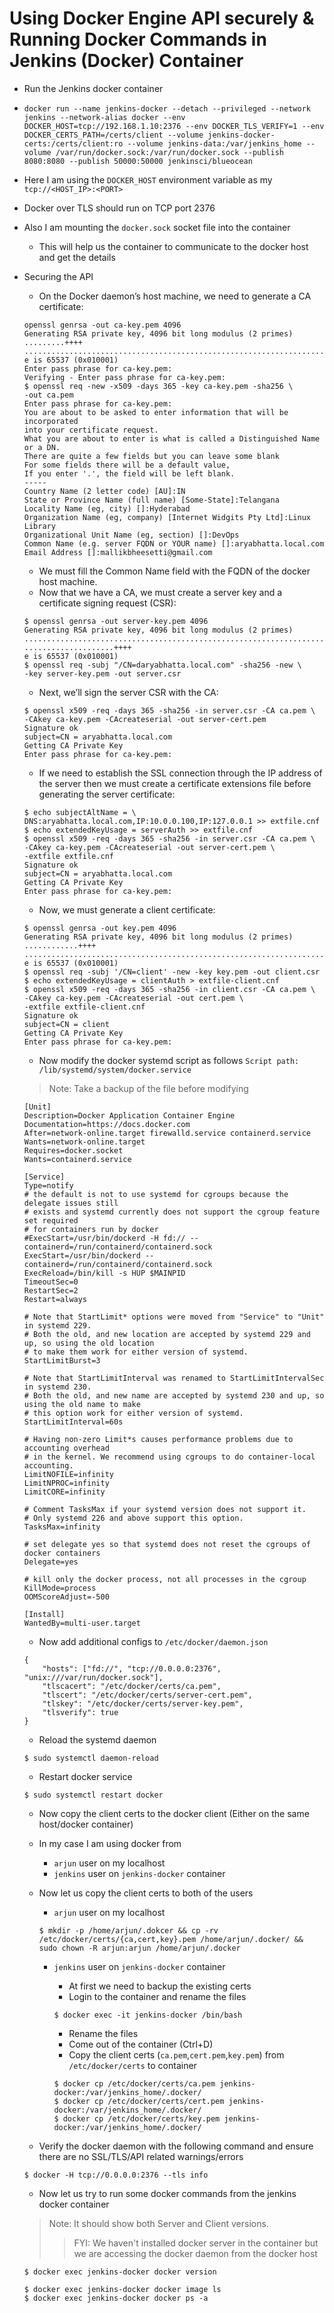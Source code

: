 # Using Docker Engine API securely & Running Docker Commands in Jenkins (Docker) Container

- Run the Jenkins docker container
- `docker run --name jenkins-docker --detach --privileged --network jenkins --network-alias docker --env DOCKER_HOST=tcp://192.168.1.10:2376 --env DOCKER_TLS_VERIFY=1 --env DOCKER_CERTS_PATH=/certs/client --volume jenkins-docker-certs:/certs/client:ro --volume jenkins-data:/var/jenkins_home --volume /var/run/docker.sock:/var/run/docker.sock --publish 8080:8080 --publish 50000:50000 jenkinsci/blueocean`
- Here I am using the `DOCKER_HOST` environment variable as my `tcp://<HOST_IP>:<PORT>`
- Docker over TLS should run on TCP port 2376
- Also I am mounting the `docker.sock` socket file into the container
    - This will help us the container to communicate to the docker host and get the details

- Securing the API
    - On the Docker daemon’s host machine, we need to generate a CA certificate:

    ```
    openssl genrsa -out ca-key.pem 4096
    Generating RSA private key, 4096 bit long modulus (2 primes)
    .........++++
    ...............................................................................++++
    e is 65537 (0x010001)
    Enter pass phrase for ca-key.pem:
    Verifying - Enter pass phrase for ca-key.pem:
    $ openssl req -new -x509 -days 365 -key ca-key.pem -sha256 \
    -out ca.pem
    Enter pass phrase for ca-key.pem:
    You are about to be asked to enter information that will be incorporated
    into your certificate request.
    What you are about to enter is what is called a Distinguished Name or a DN.
    There are quite a few fields but you can leave some blank
    For some fields there will be a default value,
    If you enter '.', the field will be left blank.
    -----
    Country Name (2 letter code) [AU]:IN
    State or Province Name (full name) [Some-State]:Telangana
    Locality Name (eg, city) []:Hyderabad
    Organization Name (eg, company) [Internet Widgits Pty Ltd]:Linux Library
    Organizational Unit Name (eg, section) []:DevOps
    Common Name (e.g. server FQDN or YOUR name) []:aryabhatta.local.com
    Email Address []:mallikbheesetti@gmail.com
    ```

    - We must fill the Common Name field with the FQDN of the docker host machine.
    - Now that we have a CA, we must create a server key and a certificate signing request (CSR):

    ```
    $ openssl genrsa -out server-key.pem 4096
    Generating RSA private key, 4096 bit long modulus (2 primes)
    .............................................................................................................++++
    ....................++++
    e is 65537 (0x010001)
    $ openssl req -subj "/CN=daryabhatta.local.com" -sha256 -new \
    -key server-key.pem -out server.csr
    ```

    - Next, we’ll sign the server CSR with the CA:

    ```
    $ openssl x509 -req -days 365 -sha256 -in server.csr -CA ca.pem \
    -CAkey ca-key.pem -CAcreateserial -out server-cert.pem
    Signature ok
    subject=CN = aryabhatta.local.com
    Getting CA Private Key
    Enter pass phrase for ca-key.pem:
    ```

    - If we need to establish the SSL connection through the IP address of the server then we must create a certificate extensions file before generating the server certificate:

    ```
    $ echo subjectAltName = \
    DNS:aryabhatta.local.com,IP:10.0.0.100,IP:127.0.0.1 >> extfile.cnf
    $ echo extendedKeyUsage = serverAuth >> extfile.cnf
    $ openssl x509 -req -days 365 -sha256 -in server.csr -CA ca.pem \
    -CAkey ca-key.pem -CAcreateserial -out server-cert.pem \
    -extfile extfile.cnf
    Signature ok
    subject=CN = aryabhatta.local.com
    Getting CA Private Key
    Enter pass phrase for ca-key.pem:
    ```

    - Now, we must generate a client certificate:

    ```
    $ openssl genrsa -out key.pem 4096
    Generating RSA private key, 4096 bit long modulus (2 primes)
    ............++++
    ...................................................................................................++++
    e is 65537 (0x010001)
    $ openssl req -subj '/CN=client' -new -key key.pem -out client.csr
    $ echo extendedKeyUsage = clientAuth > extfile-client.cnf
    $ openssl x509 -req -days 365 -sha256 -in client.csr -CA ca.pem \
    -CAkey ca-key.pem -CAcreateserial -out cert.pem \
    -extfile extfile-client.cnf
    Signature ok
    subject=CN = client
    Getting CA Private Key
    Enter pass phrase for ca-key.pem:
    ```

    - Now modify the docker systemd script as follows `Script path: /lib/systemd/system/docker.service`
    > Note: Take a backup of the file before modifying

    ```
    [Unit]
    Description=Docker Application Container Engine
    Documentation=https://docs.docker.com
    After=network-online.target firewalld.service containerd.service
    Wants=network-online.target
    Requires=docker.socket
    Wants=containerd.service

    [Service]
    Type=notify
    # the default is not to use systemd for cgroups because the delegate issues still
    # exists and systemd currently does not support the cgroup feature set required
    # for containers run by docker
    #ExecStart=/usr/bin/dockerd -H fd:// --containerd=/run/containerd/containerd.sock
    ExecStart=/usr/bin/dockerd --containerd=/run/containerd/containerd.sock
    ExecReload=/bin/kill -s HUP $MAINPID
    TimeoutSec=0
    RestartSec=2
    Restart=always

    # Note that StartLimit* options were moved from "Service" to "Unit" in systemd 229.
    # Both the old, and new location are accepted by systemd 229 and up, so using the old location
    # to make them work for either version of systemd.
    StartLimitBurst=3

    # Note that StartLimitInterval was renamed to StartLimitIntervalSec in systemd 230.
    # Both the old, and new name are accepted by systemd 230 and up, so using the old name to make
    # this option work for either version of systemd.
    StartLimitInterval=60s

    # Having non-zero Limit*s causes performance problems due to accounting overhead
    # in the kernel. We recommend using cgroups to do container-local accounting.
    LimitNOFILE=infinity
    LimitNPROC=infinity
    LimitCORE=infinity

    # Comment TasksMax if your systemd version does not support it.
    # Only systemd 226 and above support this option.
    TasksMax=infinity

    # set delegate yes so that systemd does not reset the cgroups of docker containers
    Delegate=yes

    # kill only the docker process, not all processes in the cgroup
    KillMode=process
    OOMScoreAdjust=-500

    [Install]
    WantedBy=multi-user.target
    ```

    - Now add additional configs to `/etc/docker/daemon.json`

    ```
    {
        "hosts": ["fd://", "tcp://0.0.0.0:2376", "unix:///var/run/docker.sock"],
        "tlscacert": "/etc/docker/certs/ca.pem",
        "tlscert": "/etc/docker/certs/server-cert.pem",
        "tlskey": "/etc/docker/certs/server-key.pem",
        "tlsverify": true
    }
    ```

    - Reload the systemd daemon

    ```
    $ sudo systemctl daemon-reload
    ```

    - Restart docker service

    ```
    $ sudo systemctl restart docker
    ```

    - Now copy the client certs to the docker client (Either on the same host/docker container)
    - In my case I am using docker from
        - `arjun` user on my localhost
        - `jenkins` user on `jenkins-docker` container
    - Now let us copy the client certs to both of the users

        - `arjun` user on my localhost

        ```
        $ mkdir -p /home/arjun/.dokcer && cp -rv /etc/docker/certs/{ca,cert,key}.pem /home/arjun/.docker/ && sudo chown -R arjun:arjun /home/arjun/.docker
        ```

        - `jenkins` user on `jenkins-docker` container
            - At first we need to backup the existing certs
            - Login to the container and rename the files

            ```
            $ docker exec -it jenkins-docker /bin/bash
            ```

            - Rename the files
            - Come out of the container (Ctrl+D)
            - Copy the client certs (`ca.pem`,`cert.pem`,`key.pem`) from `/etc/docker/certs` to container

            ```
            $ docker cp /etc/docker/certs/ca.pem jenkins-docker:/var/jenkins_home/.docker/
            $ docker cp /etc/docker/certs/cert.pem jenkins-docker:/var/jenkins_home/.docker/
            $ docker cp /etc/docker/certs/key.pem jenkins-docker:/var/jenkins_home/.docker/
            ```
    
    - Verify the docker daemon with the following command and ensure there are no SSL/TLS/API related warnings/errors

    ```
    $ docker -H tcp://0.0.0.0:2376 --tls info
    ```

    - Now let us try to run some docker commands from the jenkins docker container
    > Note: It should show both Server and Client versions. 
    >> FYI: We haven't installed docker server in the container but we are accessing the docker daemon from the docker host

    ```
    $ docker exec jenkins-docker docker version
    ```

    ```
    $ docker exec jenkins-docker docker image ls
    $ docker exec jenkins-docker docker ps -a
    ```